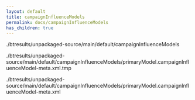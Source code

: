 ```yaml
---
layout: default
title: campaignInfluenceModels
permalink: docs/campaignInfluenceModels
has_children: true
---
```




./btresults/unpackaged-source/main/default/campaignInfluenceModels

./btresults/unpackaged-source/main/default/campaignInfluenceModels/primaryModel.campaignInfluenceModel-meta.xml.tmp

./btresults/unpackaged-source/main/default/campaignInfluenceModels/primaryModel.campaignInfluenceModel-meta.xml

